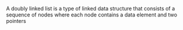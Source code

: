 A doubly linked list is a type of linked data structure that consists of a sequence of nodes where each node contains a data element and two pointers
